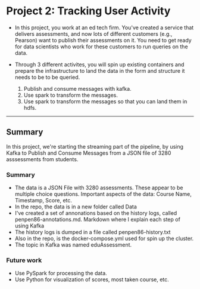 # Project 2: Tracking User Activity

- In this project, you work at an ed tech firm. You've created a service that delivers assessments, and now lots of different customers (e.g., Pearson) want to publish their assessments on it. You need to get ready for data scientists who work for these customers to run queries on the data. 

- Through 3 different activites, you will spin up existing containers and prepare the infrastructure to land the data in the form and structure it needs to be to be queried. 
  1) Publish and consume messages with kafka.
  2) Use spark to transform the messages.
  3) Use spark to transform the messages so that you can land them in hdfs.

_______________________________________________________________________________________________________

## Summary

In this project, we're starting the streaming part of the pipeline, by using Kafka to Publish and Consume Messages from a JSON file of 3280 asssessments from students.

### Summary

- The data is a JSON File with 3280 assessments. These appear to be multiple choice questions. Important aspects of the data: Course Name, Timestamp, Score, etc.
- In the repo, the data is in a new folder called Data
- I've created a set of annonations based on the history logs, called penpen86-annotations.md. Markdown where I explain each step of using Kafka
- The history logs is dumped in a file called penpen86-history.txt
- Also in the repo, is the docker-compose.yml used for spin up the cluster.
- The topic in Kafka was named eduAssessment. 

### Future work

- Use PySpark for processing the data.
- Use Python for visualization of scores, most taken course, etc.

